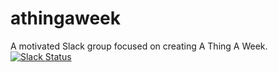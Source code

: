 # athingaweek
A motivated Slack group focused on creating A Thing A Week.
[![Slack Status](https://slack.athingaweek.com/badge.svg)](https://athingaweek.com)
